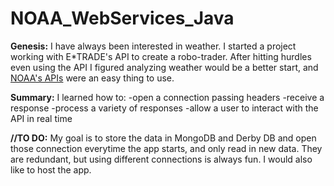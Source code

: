 # NOAA_WebServices_Java

**Genesis:**
I have always been interested in weather.  I started a project working with E*TRADE's API to create a robo-trader.  After hitting hurdles even using the API I figured analyzing weather would be a better start, and [NOAA's APIs](https://www.ncdc.noaa.gov/cdo-web/webservices/v2#data) were an easy thing to use.

**Summary:**
I learned how to:
-open a connection passing headers
-receive a response
-process a variety of responses
-allow a user to interact with the API in real time

**//TO DO:**
My goal is to store the data in MongoDB and Derby DB and open those connection everytime the app starts, and only read in new data.  They are redundant, but using different connections is always fun.
I would also like to host the app.
